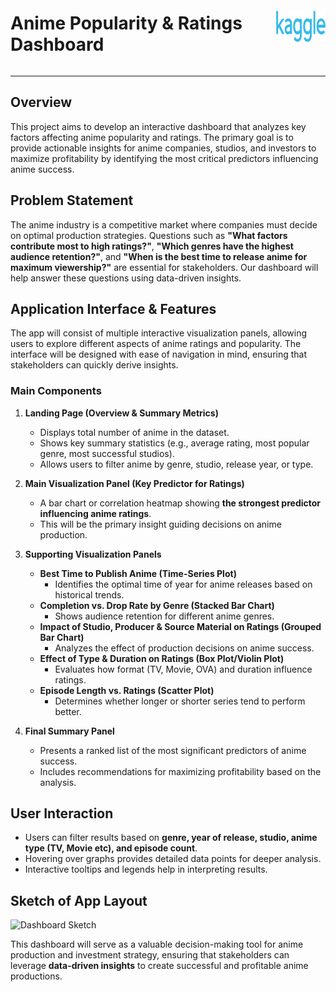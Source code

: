 <div style="display: flex; align-items: center;">
  <h1 style="margin-right: 10px;">Anime Popularity & Ratings Dashboard</h1>
  <a href="https://www.kaggle.com/datasets/dbdmobile/myanimelist-dataset" target="_blank">
  <img src="./Kaggle.png" alt="kaggle site logo" width="100" height="50">
  </a>
</div>

***
## Overview
This project aims to develop an interactive dashboard that analyzes key factors affecting anime popularity and ratings. The primary goal is to provide actionable insights for anime companies, studios, and investors to maximize profitability by identifying the most critical predictors influencing anime success.

## Problem Statement
The anime industry is a competitive market where companies must decide on optimal production strategies. Questions such as **"What factors contribute most to high ratings?"**, **"Which genres have the highest audience retention?"**, and **"When is the best time to release anime for maximum viewership?"** are essential for stakeholders. Our dashboard will help answer these questions using data-driven insights.

## Application Interface & Features
The app will consist of multiple interactive visualization panels, allowing users to explore different aspects of anime ratings and popularity. The interface will be designed with ease of navigation in mind, ensuring that stakeholders can quickly derive insights.

### **Main Components**

1. **Landing Page (Overview & Summary Metrics)**
   - Displays total number of anime in the dataset.
   - Shows key summary statistics (e.g., average rating, most popular genre, most successful studios).
   - Allows users to filter anime by genre, studio, release year, or type.

2. **Main Visualization Panel (Key Predictor for Ratings)**
   - A bar chart or correlation heatmap showing **the strongest predictor influencing anime ratings**.
   - This will be the primary insight guiding decisions on anime production.

3. **Supporting Visualization Panels**
   - **Best Time to Publish Anime (Time-Series Plot)**
     - Identifies the optimal time of year for anime releases based on historical trends.
   - **Completion vs. Drop Rate by Genre (Stacked Bar Chart)**
     - Shows audience retention for different anime genres.
   - **Impact of Studio, Producer & Source Material on Ratings (Grouped Bar Chart)**
     - Analyzes the effect of production decisions on anime success.
   - **Effect of Type & Duration on Ratings (Box Plot/Violin Plot)**
     - Evaluates how format (TV, Movie, OVA) and duration influence ratings.
   - **Episode Length vs. Ratings (Scatter Plot)**
     - Determines whether longer or shorter series tend to perform better.

4. **Final Summary Panel**
   - Presents a ranked list of the most significant predictors of anime success.
   - Includes recommendations for maximizing profitability based on the analysis.

## User Interaction
- Users can filter results based on **genre, year of release, studio, anime type (TV, Movie etc), and episode count**.
- Hovering over graphs provides detailed data points for deeper analysis.
- Interactive tooltips and legends help in interpreting results.

## Sketch of App Layout
![Dashboard Sketch](link_to_sketch_image)

This dashboard will serve as a valuable decision-making tool for anime production and investment strategy, ensuring that stakeholders can leverage **data-driven insights** to create successful and profitable anime productions.

